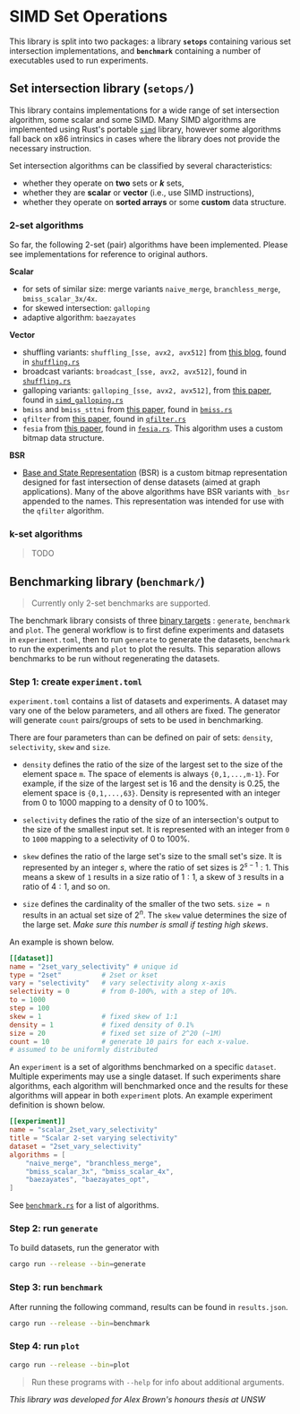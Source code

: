 # SIMD Set Operations
This library is split into two packages: a library **`setops`** containing
various set intersection implementations, and **`benchmark`** containing a
number of executables used to run experiments.

## Set intersection library (`setops/`)
This library contains implementations for a wide range of set intersection
algorithm, some scalar and some SIMD. Many SIMD algorithms are implemented using
Rust's portable [`simd`](https://doc.rust-lang.org/std/simd/index.html) library,
however some algorithms fall back on x86 intrinsics in cases where the library
does not provide the necessary instruction.

Set intersection algorithms can be classified by several characteristics:
- whether they operate on **two** sets or ***k*** sets,
- whether they are **scalar** or **vector** (i.e., use SIMD instructions),
- whether they operate on **sorted arrays** or some **custom** data structure.

### 2-set algorithms
So far, the following 2-set (pair) algorithms have been implemented. Please see
implementations for reference to original authors.

**Scalar**
- for sets of similar size: merge variants `naive_merge`, `branchless_merge`,
`bmiss_scalar_3x/4x`.
- for skewed intersection: `galloping`
- adaptive algorithm: `baezayates`

**Vector**
- shuffling variants: `shuffling_[sse, avx2, avx512]`
from [this blog](https://highlyscalable.wordpress.com/2012/06/05/fast-intersection-sorted-lists-sse/),
found in [`shuffling.rs`](setops/src/intersect/simd_shuffling.rs)
- broadcast variants: `broadcast_[sse, avx2, avx512]`,
found in [`shuffling.rs`](setops/src/intersect/simd_shuffling.rs)
- galloping variants: `galloping_[sse, avx2, avx512]`,
from [this paper](https://arxiv.org/abs/1401.6399),
found in [`simd_galloping.rs`](setops/src/intersect/simd_galloping.rs)
- `bmiss` and `bmiss_sttni`
from [this paper](https://dl.acm.org/doi/10.14778/2735508.2735518),
found in [`bmiss.rs`](setops/src/intersect/bmiss.rs)
- `qfilter` from [this paper](https://dl.acm.org/doi/10.1145/3183713.3196924),
found in [`qfilter.rs`](setops/src/intersect/qfilter.rs)
- `fesia` from [this paper](https://ieeexplore.ieee.org/abstract/document/9101681),
found in [`fesia.rs`](setops/src/intersect/fesia.rs).
This algorithm uses a custom bitmap data structure.


**BSR**
- [Base and State Representation](https://dl.acm.org/doi/abs/10.1145/3183713.3196924)
(BSR) is a custom bitmap representation designed for fast intersection of dense
datasets (aimed at graph applications). Many of the above algorithms have BSR
variants with `_bsr` appended to the names. This representation was intended
for use with the `qfilter` algorithm.


### k-set algorithms
> TODO


## Benchmarking library (`benchmark/`)
> Currently only 2-set benchmarks are supported.

The benchmark library consists of three [binary
targets](https://doc.rust-lang.org/cargo/reference/cargo-targets.html#binaries)
: `generate`, `benchmark` and `plot`. The general workflow is to first define
experiments and datasets in `experiment.toml`, then to run `generate` to
generate the datasets, `benchmark` to run the experiments and `plot` to plot the
results. This separation allows benchmarks to be run without regenerating the
datasets.

### Step 1: create `experiment.toml`
`experiment.toml` contains a list of datasets and experiments. A dataset may
vary one of the below parameters, and all others are fixed. The generator will
generate `count` pairs/groups of sets to be used in benchmarking.

There are four parameters than can be defined on pair of sets: `density`,
`selectivity`, `skew` and `size`.

- `density` defines the ratio of the size of the largest set to the size of the
element space `m`. The space of elements is always `{0,1,...,m-1}`. For
example, if the size of the largest set is 16 and the density is 0.25, the
element space is `{0,1,...,63}`. Density is represented with an integer from 0
to 1000 mapping to a density of 0 to 100%.

- `selectivity` defines the ratio of the size of an intersection's output to the
size of the smallest input set. It is represented with an integer from `0` to
`1000` mapping to a selectivity of 0 to 100%.

- `skew` defines the ratio of the large set's size to the small set's size. It
is represented by an integer $s$, where the ratio of set sizes is $2^{s-1}:1$.
This means a skew of `1` results in a size ratio of $1:1$, a skew of `3` results
in a ratio of $4:1$, and so on.

- `size` defines the cardinality of the smaller of the two sets. `size = n`
results in an actual set size of $2^n$. The `skew` value determines the size of
the large set. *Make sure this number is small if testing high skews*.

An example is shown
below.
```toml
[[dataset]]
name = "2set_vary_selectivity" # unique id
type = "2set"          # 2set or kset
vary = "selectivity"   # vary selectivity along x-axis
selectivity = 0        # from 0-100%, with a step of 10%.
to = 1000
step = 100
skew = 1               # fixed skew of 1:1
density = 1            # fixed density of 0.1%
size = 20              # fixed set size of 2^20 (~1M)
count = 10             # generate 10 pairs for each x-value.
# assumed to be uniformly distributed
```

An `experiment` is a set of algorithms benchmarked on a specific `dataset`.
Multiple experiments may use a single dataset. If such experiments share
algorithms, each algorithm will benchmarked once and the results for these
algorithms will appear in both `experiment` plots. An example experiment
definition is shown below.
```toml
[[experiment]]
name = "scalar_2set_vary_selectivity"
title = "Scalar 2-set varying selectivity"
dataset = "2set_vary_selectivity"
algorithms = [
    "naive_merge", "branchless_merge",
    "bmiss_scalar_3x", "bmiss_scalar_4x",
    "baezayates", "baezayates_opt",
]
```
See [`benchmark.rs`](benchmark/src/bin/benchmark.rs) for a list of algorithms.

### Step 2: run `generate`
To build datasets, run the generator with
```sh
cargo run --release --bin=generate
```

### Step 3: run `benchmark`
After running the following command, results can be found in `results.json`.
```sh
cargo run --release --bin=benchmark
```

### Step 4: run `plot`
```sh
cargo run --release --bin=plot
```

> Run these programs with `--help` for info about additional arguments.

*This library was developed for Alex Brown's honours thesis at UNSW*
